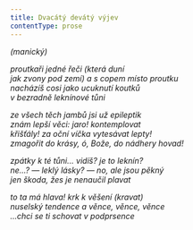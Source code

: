 ```yaml
---
title: Dvacátý devátý výjev
contentType: prose
---
```


<section>

_(manický)_

_proutkaři jedné řeči (která duní  
jak zvony pod zemí) a s copem místo proutku  
nacházíš cosi jako ucuknutí koutků  
v bezradně leknínové tůni_

</section>

<section>

_ze všech těch jambů jsi už epileptik  
znám lepší věci: jaro! kontemplovat  
křišťály! za oční víčka vytesávat lepty!  
zmagořit do krásy, ó, Bože, do nádhery hovad!_

</section>

<section>

_zpátky k té tůni… vidíš? je to leknín?  
ne…? — leklý lásky? — no, ale jsou pěkný  
jen škoda, žes je nenaučil plavat_

</section>

<section>

_to ta má hlava! krk k věšení (kravat)  
nuselský tendence a věnce, věnce, věnce  
…chci se ti schovat v podprsence_

</section>
